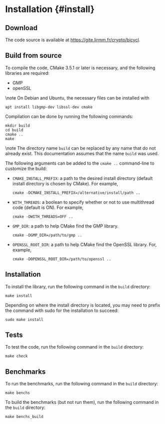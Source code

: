 # Installation {#install}

## Download

The code source is available at https://gite.lirmm.fr/crypto/bicycl.

## Build from source

To compile the code, CMake 3.5.1 or later is necessary, and the following
libraries are required:
  - GMP
  - openSSL

\note On Debian and Ubuntu, the necessary files can be installed with

    apt install libgmp-dev libssl-dev cmake


Compilation can be done by running the following commands:

    mkdir build
    cd build
    cmake ..
    make

\note The directory name `build` can be replaced by any name that do not already
exist. This documentation assumes that the name `build` was used.

The following arguments can be added to the `cmake ..` command-line to customize
the build:

  - `CMAKE_INSTALL_PREFIX`: a path to the desired install directory (default
    install directory is chosen by CMake). For example,

        cmake -DCMAKE_INSTALL_PREFIX=/alternative/install/path ..

  - `WITH_THREADS`: a boolean to specify whether or not to use multithread code
    (default is ON). For example, 

        cmake -DWITH_THREADS=OFF ..

  - `GMP_DIR`: a path to help CMake find the GMP library.

        cmake -DGMP_DIR=/path/to/gmp ..

  - `OPENSSL_ROOT_DIR`: a path to help CMake find the OpenSSL library. For,
    example,

        cmake -DOPENSSL_ROOT_DIR=/path/to/openssl ..


## Installation

To install the library, run the following command in the `build` directory:

    make install


Depending on where the install directory is located, you may need to prefix the
command with sudo for the installation to succeed:

    sudo make install


## Tests

To test the code, run the following command in the `build` directory:

    make check

## Benchmarks

To run the benchmarks, run the following command in the `build` directory:

    make benchs


To build the benchmarks (but not run them), run the following command in the
`build` directory:

    make benchs_build

